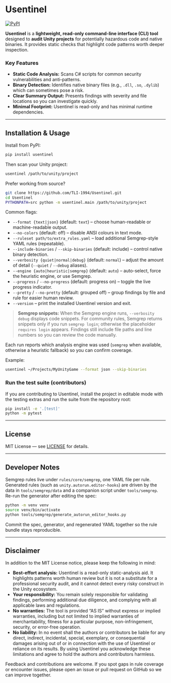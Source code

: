 # Usentinel

[![PyPI](https://img.shields.io/pypi/v/usentinel.svg?label=PyPI)](https://pypi.org/project/usentinel/)

**Usentinel** is a **lightweight, read-only command-line interface (CLI) tool** designed to **audit Unity projects** for potentially hazardous code and native binaries. It provides static checks that highlight code patterns worth deeper inspection.

### Key Features
* **Static Code Analysis:** Scans C# scripts for common security vulnerabilities and anti-patterns.
* **Binary Detection:** Identifies native binary files (e.g., `.dll`, `.so`, `.dylib`) which can sometimes pose a risk.
* **Clear Summary Output:** Presents findings with severity and file locations so you can investigate quickly.
* **Minimal Footprint:** Usentinel is read-only and has minimal runtime dependencies.

---

## Installation & Usage

Install from PyPI:

```bash
pip install usentinel
```

Then scan your Unity project:

```bash
usentinel /path/to/unity/project
```

Prefer working from source?

```bash
git clone https://github.com/TLI-1994/Usentinel.git
cd Usentinel
PYTHONPATH=src python -m usentinel.main /path/to/unity/project
```

Common flags:

* `--format {text|json}` (default: `text`) – choose human-readable or machine-readable output.
* `--no-colors` (default: off) – disable ANSI colours in text mode.
* `--ruleset path/to/extra_rules.yaml` – load additional Semgrep-style YAML rules (repeatable).
* `--include-binaries` / `--skip-binaries` (default: include) – control native binary detection.
* `--verbosity {quiet|normal|debug}` (default: `normal`) – adjust the amount of detail (`--quiet` / `--debug` aliases).
* `--engine {auto|heuristic|semgrep}` (default: `auto`) – auto-select, force the heuristic engine, or use Semgrep.
* `--progress` / `--no-progress` (default: progress on) – toggle the live progress indicator.
* `--pretty` / `--no-pretty` (default: grouped off) – group findings by file and rule for easier human review.
* `--version` – print the installed Usentinel version and exit.

> **Semgrep snippets:** When the Semgrep engine runs, `--verbosity debug` displays code snippets. For community rules, Semgrep returns snippets only if you run `semgrep login`; otherwise the placeholder `requires login` appears. Findings still include file paths and line numbers so you can review the code manually.

Each run reports which analysis engine was used (`semgrep` when available, otherwise a heuristic fallback) so you can confirm coverage.

Example:

```bash
usentinel ~/Projects/MyUnityGame --format json --skip-binaries
```

### Run the test suite (contributors)

If you are contributing to Usentinel, install the project in editable mode with the
testing extras and run the suite from the repository root:

```bash
pip install -e '.[test]'
python -m pytest
```

---

## License

MIT License — see [LICENSE](https://github.com/TLI-1994/Usentinel/blob/main/LICENSE) for details.

---

## Developer Notes

Semgrep rules live under `rules/core/semgrep`, one YAML file per rule. Generated rules (such as `unity.autorun.editor-hooks`) are driven by the data in `tools/semgrep/data` and a companion script under `tools/semgrep`. Re-run the generator after editing the spec:

```bash
python -m venv venv
source venv/bin/activate
python tools/semgrep/generate_autorun_editor_hooks.py
```

Commit the spec, generator, and regenerated YAML together so the rule bundle stays reproducible.

---

## Disclaimer

In addition to the MIT License notice, please keep the following in mind:

* **Best-effort analysis:** Usentinel is a read-only static-analysis aid. It highlights patterns worth human review but it is not a substitute for a professional security audit, and it cannot detect every risky construct in the Unity ecosystem.
* **Your responsibility:** You remain solely responsible for validating findings, performing additional due diligence, and complying with all applicable laws and regulations.
* **No warranties:** The tool is provided “AS IS” without express or implied warranties, including but not limited to implied warranties of merchantability, fitness for a particular purpose, non-infringement, security, or error-free operation.
* **No liability:** In no event shall the authors or contributors be liable for any direct, indirect, incidental, special, exemplary, or consequential damages arising out of or in connection with the use of Usentinel or reliance on its results. By using Usentinel you acknowledge these limitations and agree to hold the authors and contributors harmless.

Feedback and contributions are welcome. If you spot gaps in rule coverage or encounter issues, please open an issue or pull request on GitHub so we can improve together.
